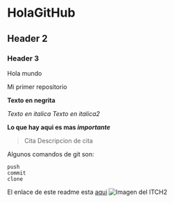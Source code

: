 # HolaGitHub
## Header 2
### Header 3
Hola mundo

Mi primer repositorio

**Texto en negrita**

*Texto en italica*
_Texto en italica2_ 

**Lo que hay aqui es mas _importante_**

>Cita
>Descripcion de cita

Algunos comandos de git son:
```
push
commit
clone
```

El enlace de este readme esta [aqui](https://github.com/derekleonardo/HolaGitHub/edit/main/README.md)
![Imagen del ITCH2](https://ichef.bbci.co.uk/news/800/cpsprodpb/7DD4/production/_103321223_012283123-1.jpg.webp)
